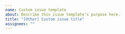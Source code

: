 ```yaml
---
name: Custom issue template
about: Describe this issue template's purpose here.
title: "[Other] Custom issue title"
assignees: ""
---
```

